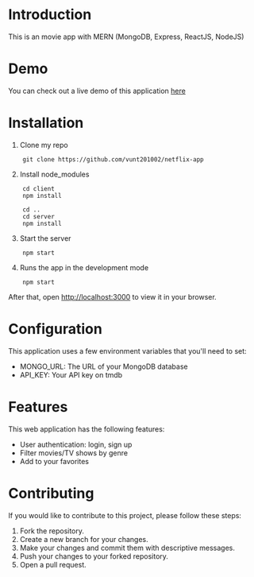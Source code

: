 # Introduction
This is an movie app with MERN (MongoDB, Express, ReactJS, NodeJS)

# Demo
You can check out a live demo of this application [here](https://netflix-app-rk8w.onrender.com)

# Installation
1. Clone my repo
```
    git clone https://github.com/vunt201002/netflix-app
```
2. Install node_modules
```
    cd client
    npm install
    
    cd ..
    cd server
    npm install
```
3. Start the server
```
    npm start
```
4. Runs the app in the development mode
```
    npm start
```
After that, open [http://localhost:3000](http://localhost:3000) to view it in your browser.

# Configuration
This application uses a few environment variables that you'll need to set:
- MONGO_URL: The URL of your MongoDB database
- API_KEY: Your API key on tmdb

# Features
This web application has the following features:
- User authentication: login, sign up
- Filter movies/TV shows by genre
- Add to your favorites

# Contributing
If you would like to contribute to this project, please follow these steps:
1. Fork the repository.
2. Create a new branch for your changes.
3. Make your changes and commit them with descriptive messages.
4. Push your changes to your forked repository.
5. Open a pull request.